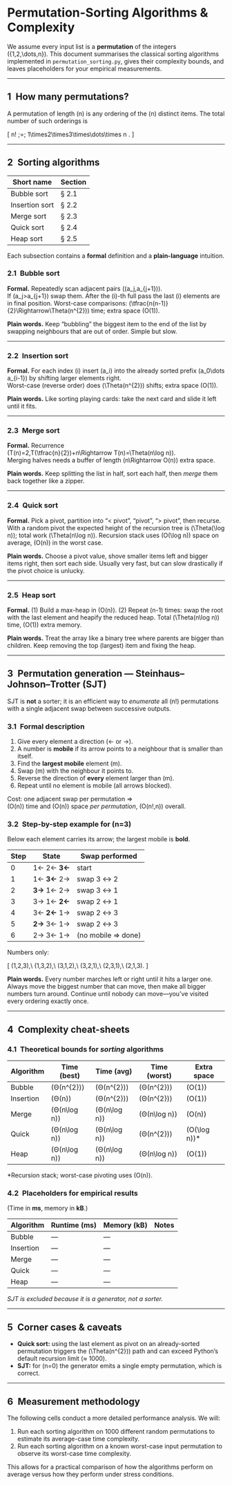 # Permutation-Sorting Algorithms & Complexity

We assume every input list is a **permutation** of the integers  
\(\{1,2,\dots,n\}\).  This document summarises the classical sorting
algorithms implemented in `permutation_sorting.py`, gives their
complexity bounds, and leaves placeholders for your empirical
measurements.

---

## 1 How many permutations?

A permutation of length \(n\) is any ordering of the \(n\) distinct
items.  The total number of such orderings is

\[
n! \;=\; 1\times2\times3\times\dots\times n .
\]

---

## 2 Sorting algorithms

| Short name | Section |
|------------|---------|
| Bubble sort | § 2.1 |
| Insertion sort | § 2.2 |
| Merge sort | § 2.3 |
| Quick sort | § 2.4 |
| Heap sort | § 2.5 |

Each subsection contains a **formal** definition and a **plain-language**
intuition.

### 2.1 Bubble sort
**Formal.**  Repeatedly scan adjacent pairs \((a_j,a_{j+1})\).  
If \(a_j>a_{j+1}\) swap them.  After the \(i\)-th full pass the last
\(i\) elements are in final position.  Worst-case comparisons:
\(\tfrac{n(n-1)}{2}\Rightarrow\Theta(n^{2})\) time; extra space
\(O(1)\).

**Plain words.**  Keep “bubbling” the biggest item to the end of the
list by swapping neighbours that are out of order.  Simple but slow.

---

### 2.2 Insertion sort
**Formal.**  For each index \(i\) insert \(a_i\) into the already
sorted prefix \(a_0\dots a_{i-1}\) by shifting larger elements right.  
Worst-case (reverse order) does \(\Theta(n^{2})\) shifts; extra space
\(O(1)\).

**Plain words.**  Like sorting playing cards: take the next card and
slide it left until it fits.

---

### 2.3 Merge sort
**Formal.**  Recurrence  
\(T(n)=2\,T(\tfrac{n}{2})+n\Rightarrow T(n)=\Theta(n\log n)\).  
Merging halves needs a buffer of length \(n\Rightarrow O(n)\) extra
space.

**Plain words.**  Keep splitting the list in half, sort each half, then
*merge* them back together like a zipper.

---

### 2.4 Quick sort
**Formal.**  Pick a pivot, partition into “\< pivot”, “pivot”, “\> pivot”,
then recurse.  With a random pivot the expected height of the recursion
tree is \(\Theta(\log n)\); total work
\(\Theta(n\log n)\).  Recursion stack uses \(O(\log n)\) space on
average, \(O(n)\) in the worst case.

**Plain words.**  Choose a pivot value, shove smaller items left and
bigger items right, then sort each side.  Usually very fast, but can
slow drastically if the pivot choice is unlucky.

---

### 2.5 Heap sort
**Formal.**  (1) Build a max-heap in \(O(n)\).  (2) Repeat \(n-1\)
times: swap the root with the last element and heapify the reduced
heap.  Total \(\Theta(n\log n)\) time, \(O(1)\) extra memory.

**Plain words.**  Treat the array like a binary tree where parents are
bigger than children.  Keep removing the top (largest) item and fixing
the heap.

---

## 3 Permutation generation — Steinhaus–Johnson–Trotter (SJT)

SJT is **not** a sorter; it is an efficient way to *enumerate* all
\(n!\) permutations with a single adjacent swap between successive
outputs.

### 3.1 Formal description

1. Give every element a direction (← or →).  
2. A number is **mobile** if its arrow points to a neighbour that is
   smaller than itself.  
3. Find the **largest mobile** element \(m\).  
4. Swap \(m\) with the neighbour it points to.  
5. Reverse the direction of **every** element larger than \(m\).  
6. Repeat until no element is mobile (all arrows blocked).

Cost: one adjacent swap per permutation ⇒  
\(O(n)\) time and \(O(n)\) space *per permutation*,
\(O(n!\,n)\) overall.

### 3.2 Step-by-step example for \(n=3\)

Below each element carries its arrow; the largest mobile is **bold**.

| Step | State | Swap performed |
|------|-----------------|------------------|
| 0 | 1← 2← **3←** | start |
| 1 | 1← **3←** 2→ | swap 3 ↔ 2 |
| 2 | **3→** 1← 2→ | swap 3 ↔ 1 |
| 3 | 3→ 1← **2←** | swap 2 ↔ 1 |
| 4 | 3← **2←** 1→ | swap 2 ↔ 3 |
| 5 | **2→** 3← 1→ | swap 2 ↔ 3 |
| 6 | 2→ 3← 1→ | (no mobile ⇒ done) |

Numbers only:

\[
(1\,2\,3),\ (1\,3\,2),\ (3\,1\,2),\ (3\,2\,1),\ (2\,3\,1),\ (2\,1\,3).
\]

**Plain words.**  Every number marches left or right until it hits a
larger one.  Always move the biggest number that can move, then make
all bigger numbers turn around.  Continue until nobody can move—you’ve
visited every ordering exactly once.

---

## 4 Complexity cheat-sheets

### 4.1 Theoretical bounds for *sorting* algorithms

| Algorithm | Time (best) | Time (avg) | Time (worst) | Extra space |
|-----------|-------------|-----------|--------------|-------------|
| Bubble    | \(Θ(n^{2})\) | \(Θ(n^{2})\) | \(Θ(n^{2})\) | \(O(1)\) |
| Insertion | \(Θ(n)\) | \(Θ(n^{2})\) | \(Θ(n^{2})\) | \(O(1)\) |
| Merge     | \(Θ(n\log n)\) | \(Θ(n\log n)\) | \(Θ(n\log n)\) | \(O(n)\) |
| Quick     | \(Θ(n\log n)\) | \(Θ(n\log n)\) | \(Θ(n^{2})\) | \(O(\log n)\)\* |
| Heap      | \(Θ(n\log n)\) | \(Θ(n\log n)\) | \(Θ(n\log n)\) | \(O(1)\) |

\*Recursion stack; worst-case pivoting uses \(O(n)\).

### 4.2 Placeholders for empirical results

(Time in **ms**, memory in **kB**.)

| Algorithm | Runtime (ms) | Memory (kB) | Notes |
|-----------|--------------|-------------|-------|
| Bubble    | — | — | |
| Insertion | — | — | |
| Merge     | — | — | |
| Quick     | — | — | |
| Heap      | — | — | |

*SJT is excluded because it is a generator, not a sorter.*

---

## 5 Corner cases & caveats

* **Quick sort:** using the last element as pivot on an already-sorted
  permutation triggers the \(\Theta(n^{2})\) path and can exceed
  Python’s default recursion limit (≈ 1000).  
* **SJT:** for \(n=0\) the generator emits a single empty permutation,
  which is correct.

---

## 6 Measurement methodology

The following cells conduct a more detailed performance analysis. We will:
1. Run each sorting algorithm on 1000 different random permutations to estimate its average-case time complexity.
2. Run each sorting algorithm on a known worst-case input permutation to observe its worst-case time complexity.

This allows for a practical comparison of how the algorithms perform on average versus how they perform under stress conditions.